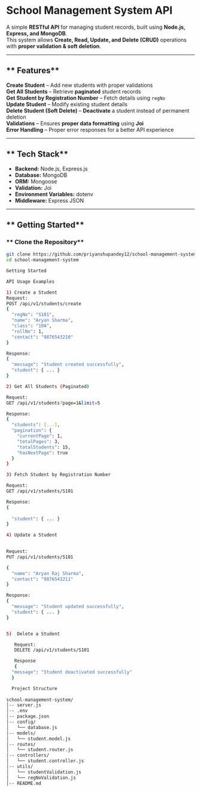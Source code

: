 #  School Management System API  

A simple **RESTful API** for managing student records, built using **Node.js, Express, and MongoDB**.  
This system allows **Create, Read, Update, and Delete (CRUD)** operations with **proper validation & soft deletion**.  

---

## ** Features**
 **Create Student** – Add new students with proper validations  
 **Get All Students** – Retrieve **paginated** student records  
 **Get Student by Registration Number** – Fetch details using `regNo`  
 **Update Student** – Modify existing student details  
 **Delete Student (Soft Delete)** – **Deactivate** a student instead of permanent deletion  
 **Validations** – Ensures **proper data formatting** using **Joi**  
 **Error Handling** – Proper error responses for a better API experience  

---

## ** Tech Stack**
- **Backend:** Node.js, Express.js  
- **Database:** MongoDB  
- **ORM:** Mongoose  
- **Validation:** Joi  
- **Environment Variables:** dotenv  
- **Middleware:** Express JSON  

---

## ** Getting Started**
### ** Clone the Repository**
```sh
git clone https://github.com/priyanshupandey12/school-management-system.git
cd school-management-system

Getting Started

API Usage Examples

1) Create a Student
Request:
POST /api/v1/students/create
{
  "regNo": "S101",
  "name": "Aryan Sharma",
  "class": "10A",
  "rollNo": 1,
  "contact": "9876543210"
}

Response:
{
  "message": "Student created successfully",
  "student": { ... }
}

2) Get All Students (Paginated)

Request:
GET /api/v1/students?page=1&limit=5

Response:
{
  "students": [...],
  "pagination": {
    "currentPage": 1,
    "totalPages": 3,
    "totalStudents": 15,
    "hasNextPage": true
  }
}

3) Fetch Student by Registration Number

Request:
GET /api/v1/students/S101

Response:
{
  
  "student": { ... }
}

4) Update a Student

   
Request:
PUT /api/v1/students/S101

{
  "name": "Aryan Raj Sharma",
  "contact": "9876543211"
}

Response:
{
  "message": "Student updated successfully",
  "student": { ... }
}


5)  Delete a Student

   Request:
   DELETE /api/v1/students/S101

   Response
   {
  "message": "Student deactivated successfully"
  }

  Project Structure
  
school-management-system/
│-- server.js
│-- .env
│-- package.json
│-- config/
│   └── database.js
│-- models/
│   └── student.model.js
│-- routes/
│   └── student.router.js
│-- controllers/
│   └── student.controller.js
│-- utils/
│   └── studentValidation.js
│   └── regNoValidation.js
│-- README.md


















